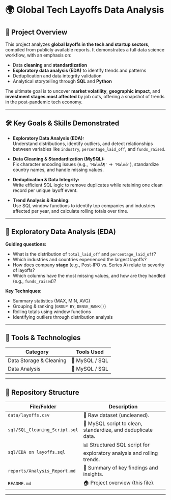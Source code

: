 # 🌍 Global Tech Layoffs Data Analysis

## 📌 Project Overview
This project analyzes **global layoffs in the tech and startup sectors**, compiled from publicly available reports. It demonstrates a full data science workflow, with an emphasis on:

- Data **cleaning** and **standardization**
- **Exploratory data analysis (EDA)** to identify trends and patterns
- Deduplication and data integrity validation
- Analytical storytelling through **SQL** and **Python**

The ultimate goal is to uncover **market volatility**, **geographic impact**, and **investment stages most affected** by job cuts, offering a snapshot of trends in the post-pandemic tech economy.

---

## 🛠️ Key Goals & Skills Demonstrated
- **Exploratory Data Analysis (EDA):**  
  Understand distributions, identify outliers, and detect relationships between variables like `industry`, `percentage_laid_off`, and `funds_raised`.

- **Data Cleaning & Standardization (MySQL):**  
  Fix character encoding issues (e.g., `'MalmÃ¶'` → `'Malmö'`), standardize country names, and handle missing values.

- **Deduplication & Data Integrity:**  
  Write efficient SQL logic to remove duplicates while retaining one clean record per unique layoff event.

- **Trend Analysis & Ranking:**  
  Use SQL window functions to identify top companies and industries affected per year, and calculate rolling totals over time.

---

## 🧪 Exploratory Data Analysis (EDA)
**Guiding questions:**
- What is the distribution of `total_laid_off` and `percentage_laid_off`?
- Which industries and countries experienced the largest layoffs?
- How does company **stage** (e.g., Post-IPO vs. Series A) relate to severity of layoffs?
- Which columns have the most missing values, and how are they handled (e.g., `funds_raised`)?

**Key Techniques:**
- Summary statistics (MAX, MIN, AVG)
- Grouping & ranking (`GROUP BY`, `DENSE_RANK()`)
- Rolling totals using window functions
- Identifying outliers through distribution analysis

---

## 🧰 Tools & Technologies
| Category                    | Tools Used                                              |
|-----------------------------|---------------------------------------------------------|
| Data Storage & Cleaning     | 🐬 MySQL / SQL                                          |
| Data Analysis               | 🐬 MySQL / SQL                                          |                               
---

## 📂 Repository Structure
| File/Folder                     | Description                                                                 |
|----------------------------------|------------------------------------------------------------------------------|
| `data/layoffs.csv`              | 📄 Raw dataset (uncleaned).                                                 |
| `sql/SQL_Cleaning_Script.sql`   | 🧼 MySQL script to clean, standardize, and deduplicate data.                |
| `sql/EDA on layoffs.sql` | 📊 Structured SQL script for exploratory analysis and rolling trends.       |
| `reports/Analysis_Report.md`    | 📝 Summary of key findings and insights.                                   |
| `README.md`                     | 🏠 Project overview (this file).                                            |

---

